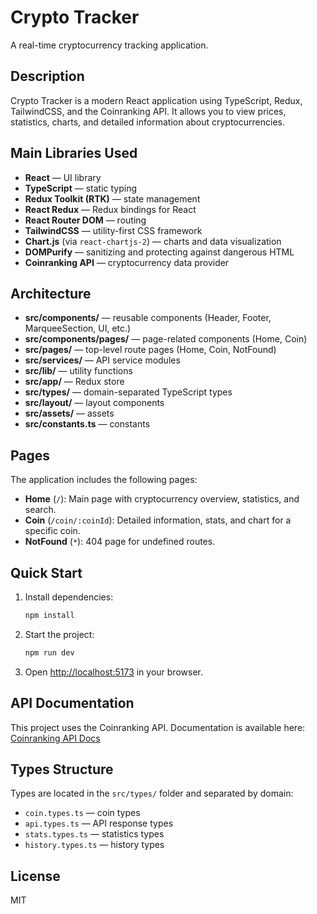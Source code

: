# Crypto Tracker

A real-time cryptocurrency tracking application.

## Description

Crypto Tracker is a modern React application using TypeScript, Redux, TailwindCSS, and the Coinranking API. It allows you to view prices, statistics, charts, and detailed information about cryptocurrencies.

## Main Libraries Used

- **React** — UI library
- **TypeScript** — static typing
- **Redux Toolkit (RTK)** — state management
- **React Redux** — Redux bindings for React
- **React Router DOM** — routing
- **TailwindCSS** — utility-first CSS framework
- **Chart.js** (via `react-chartjs-2`) — charts and data visualization
- **DOMPurify** — sanitizing and protecting against dangerous HTML
- **Coinranking API** — cryptocurrency data provider

## Architecture

- **src/components/** — reusable components (Header, Footer, MarqueeSection, UI, etc.)
- **src/components/pages/** — page-related components (Home, Coin)
- **src/pages/** — top-level route pages (Home, Coin, NotFound)
- **src/services/** — API service modules
- **src/lib/** — utility functions
- **src/app/** — Redux store
- **src/types/** — domain-separated TypeScript types
- **src/layout/** — layout components
- **src/assets/** — assets
- **src/constants.ts** — constants

## Pages

The application includes the following pages:

- **Home** (`/`): Main page with cryptocurrency overview, statistics, and search.
- **Coin** (`/coin/:coinId`): Detailed information, stats, and chart for a specific coin.
- **NotFound** (`*`): 404 page for undefined routes.

## Quick Start

1. Install dependencies:
   ```bash
   npm install
   ```
2. Start the project:
   ```bash
   npm run dev
   ```
3. Open [http://localhost:5173](http://localhost:5173) in your browser.

## API Documentation

This project uses the Coinranking API. Documentation is available here: [Coinranking API Docs](https://account.coinranking.com/dashboard/api)

## Types Structure

Types are located in the `src/types/` folder and separated by domain:
- `coin.types.ts` — coin types
- `api.types.ts` — API response types
- `stats.types.ts` — statistics types
- `history.types.ts` — history types

## License

MIT
